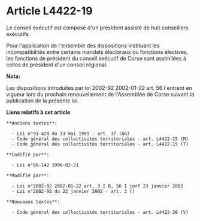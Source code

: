 # Article L4422-19

Le conseil exécutif est composé d'un président assisté de huit conseillers exécutifs.

Pour l'application de l'ensemble des dispositions instituant les incompatibilités entre certains mandats électoraux ou
fonctions électives, les fonctions de président du conseil exécutif de Corse sont assimilées à celles de président d'un
conseil régional.

**Nota:**

Les dispositions introduites par loi 2002-92 2002-01-22 art. 56 I entrent en vigueur lors du prochain renouvellement de
l'Assemblée de Corse suivant la publication de la présente loi.

**Liens relatifs à cet article**

	**Anciens textes**:

	  - Loi n°91-428 du 13 mai 1991 - art. 37 (Ab)
	  - Code général des collectivités territoriales - art. L4422-15 (M)
	  - Code général des collectivités territoriales - art. L4422-15 (T)

	**Codifié par**:

	  - Loi n°96-142 1996-02-21

	**Modifié par**:

	  - Loi n°2002-92 2002-01-22 art. 3 I B, 56 I jorf 23 janvier 2002
	  - Loi n°2002-92 du 22 janvier 2002 - art. 3 ()

	**Nouveaux textes**:

	  - Code général des collectivités territoriales - art. L4422-30 (V)
